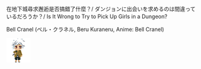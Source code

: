 在地下城尋求邂逅是否搞錯了什麼？/
ダンジョンに出会いを求めるのは間違っているだろうか？/
Is It Wrong to Try to Pick Up Girls in a Dungeon?

Bell Cranel (ベル・クラネル, Beru Kuraneru, Anime: Bell Cranel)

![Bell Cranel](BellCranel64SD.png "Bell Cranel")
